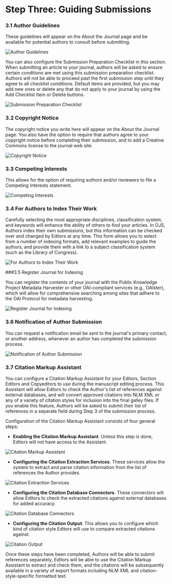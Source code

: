 # Step Three: Guiding Submissions


### 3.1 Author Guidelines



These guidelines will appear on the About the Journal page and be available for potential authors to consult before submitting.



   ![Author Guidelines](images/chapter5/five_steps/3_1_author_guide.png)

  
  You can also configure the Submission Preparation Checklist in this section. When submitting an article to your journal, authors will be asked to ensure certain conditions are met using this submission preparation checklist. Authors will not be able to proceed past the first submission step until they agree to all checklist conditions. Default items are provided, but you may add new ones or delete any that do not apply to your journal by using the Add Checklist Item or Delete buttons.



![Submission Preparation Checklist](images/chapter5/five_steps/checklist.png)



### 3.2 Copyright Notice



The copyright notice you write here will appear on the About the Journal page. You also have the option to require that authors agree to your copyright notice before completing their submission, and to add a Creative Commons license to the journal web site.




![Copyright Notice](images/chapter5/five_steps/copyright.png)




### 3.3 Competing Interests


This allows for the option of requiring authors and/or reviewers to file a Competing Interests statement.





![Competing Interests](images/chapter5/five_steps/competing.png)



### 3.4 For Authors to Index Their Work



Carefully selecting the most appropriate disciplines, classification system, and keywords will enhance the ability of others to find your articles. In OJS, Authors index their own submissions, but this information can be checked over and changed by Editors at any time. This form allows you to select from a number of indexing formats, add relevant examples to guide the authors, and provide them with a link to a subject classification system (such as the Library of Congress).



![For Authors to Index Their Work](images/chapter5/five_steps/to_index.png)



###3.5 Register Journal for Indexing



You can register the contents of your journal with the Public Knowledge Project Metadata Harvester or other OAI-compliant services (e.g., OAIster), which will allow for comprehensive searching among sites that adhere to the OAI Protocol for metadata harvesting.  


![Register Journal for Indexing](images/chapter5/five_steps/metaharvest.png)

  


### 3.6 Notification of Author Submission



You can request a notification email be sent to the journal's primary contact, or another address, whenever an author has completed the submission process.  


![Notification of Author Submission](images/chapter5/five_steps/notifications.png)



### 3.7 Citation Markup Assistant



You can configure a Citation Markup Assistant for your Editors, Section Editors and Copyeditors to use during the manuscript editing process. This Assistant will allow Editors to check the Author's list of references against external databases, and will convert approved citations into NLM XML or any of a variety of citation styles for inclusion into the final galley files. If you enable this feature, Authors will be asked to submit their list of references in a separate field during Step 3 of the submission process.

Configuration of the Citation Markup Assistant consists of four general steps:  


* **Enabling the Citation Markup Assistant**. Unless this step is done, Editors will not have access to the Assistant.


![Citation Markup Assistant](images/chapter5/five_steps/citation.png)



* **Configuring the Citation Extraction Services**. These services allow the system to extract and parse citation information from the list of references the Author provides.

![Citation Extraction Services](images/chapter5/five_steps/citation_extraction.png)


  
* **Configuring the Citation Database Connectors**. These connectors will allow Editors to check the extracted citations against external databases for added accuracy.

![Citation Database Connectors](images/chapter5/five_steps/citation_checking.png)
  
  
* **Configuring the Citation Output**. This allows you to configure which kind of citation style Editors will use to compare extracted citations against. 

![Citation Output](images/chapter5/five_steps/citation_output.png)


Once these steps have been completed, Authors will be able to submit references separately, Editors will be able to use the Citation Markup Assistant to extract and check them, and the citations will be subsequently available in a variety of export formats including NLM XML and citation-style-specific formatted text. 

